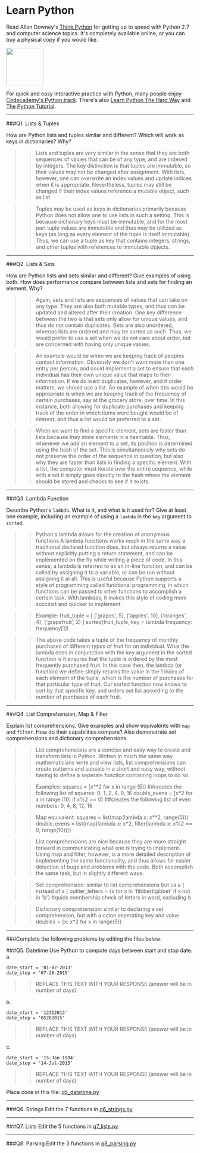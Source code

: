 # Learn Python

Read Allen Downey's [Think Python](http://www.greenteapress.com/thinkpython/) for getting up to speed with Python 2.7 and computer science topics. It's completely available online, or you can buy a physical copy if you would like.

<a href="http://www.greenteapress.com/thinkpython/"><img src="img/think_python.png" style="width: 100px;" target="_blank"></a>

For quick and easy interactive practice with Python, many people enjoy [Codecademy's Python track](http://www.codecademy.com/en/tracks/python). There's also [Learn Python The Hard Way](http://learnpythonthehardway.org/book/) and [The Python Tutorial](https://docs.python.org/2/tutorial/).

---

###Q1. Lists &amp; Tuples

How are Python lists and tuples similar and different? Which will work as keys in dictionaries? Why?

>> Lists and tuples are very similar in the sense that they are both sequences of values that can be of any type, and are indexed by integers. The key distinction is that tuples are immutable, so their values may not be changed after assignment. With lists, however, one can overwrite an index values and update indices when it is appropriate. Nevertheless, tuples may still be changed if their index values reference a mutable object, such as list.

>> Tuples may be used as keys in dictionaries primarily because Python does not allow one to use lists in such a setting. This is because dictionary keys must be immutable, and for the most part tuple values are immutable and thus may be utilized as keys (as long as every element of the tuple is itself immutable). Thus, we can use a tuple as key that contains integers, strings, and other tuples with references to immutable objects.

---

###Q2. Lists &amp; Sets

How are Python lists and sets similar and different? Give examples of using both. How does performance compare between lists and sets for finding an element. Why?

>> Again, sets and lists are sequences of values that can take on any type. They are also both mutable types, and thus can be updated and altered after their creation. One key difference between the two is that sets only allow for unique values, and thus do not contain duplicates. Sets are also unordered, whereas lists are ordered and may be sorted as such. Thus, we would prefer to use a set when we do not care about order, but are concerned with having only unique values. 

>> An example would be when we are keeping track of peoples contact information. Obviously we don't want more than one entry per person, and could implement a set to ensure that each individual has their own unique value that maps to their information. If we do want duplicates, however, and if order matters, we should use a list. An example of when this would be appropriate is when we are keeping track of the frequency of certain purchases, say at the grocery store, over time. In this instance, both allowing for duplicate purchases and keeping track of the order in which items were bought would be of interest, and thus a list would be preferred to a set. 

>> When we want to find a specific element, sets are faster than lists because they store elements in a hashtable. Thus, whenever we add an element to a set, its position is determined using the hash of the set. This is simultaneously why sets do not preserve the order of the sequence in question, but also why they are faster than lists in finding a specific element. With a list, the computer must iterate over the entire sequence, while with a set it simply goes directly to the hash where the element should be stored and checks to see if it exists.

---

###Q3. Lambda Function

Describe Python's `lambda`. What is it, and what is it used for? Give at least one example, including an example of using a `lambda` in the `key` argument to `sorted`.

>> Python's lambda allows for the creation of anonymous functions A lambda functions works much in the same way a traditional declared function does, but always returns a value without explicitly putting a return statement, and can be implemented on the fly while writing a piece of code. In this sense, a lambda is referred to as an in-line function, and can be called by assigning it to a variable, or can be run without assigning it at all. This is useful because Python supports a style of programming called functional programming, in which functions can be passed to other functions to accomplish a certain task. With lambdas, it makes this style of coding more succinct and quicker to implement.

>> Example:
fruit_tuple = [ ('grapes', 5), ('apples', 10), ('oranges', 4), ('grapefruit', 2) ]
sorted(fruit_tuple, key = lambda frequency: frequency[1])

>> The above code takes a tuple of the frequency of monthly purchases of different types of fruit for an individual. What the lambda does in conjunction with the key argument in the sorted function is it ensures that the tuple is ordered by the most frequently purchased fruit. In this case then, the lambda (or function) we define simply returns the value in the 1 index of each element of the tuple, which is the number of purchases for that particular type of fruit. Our sorted function now knows to sort by that specific key, and orders out list according to the number of purchases of each fruit.

---

###Q4. List Comprehension, Map &amp; Filter

Explain list comprehensions. Give examples and show equivalents with `map` and `filter`. How do their capabilities compare? Also demonstrate set comprehensions and dictionary comprehensions.

>> List comprehensions are a concise and easy way to create and transform lists in Python. Written in much the same way mathematicians write and view lists, list comprehensions can create patterns and subsets in a short and easy way, without having to define a seperate function containing loops to do so.

>> Examples:
squares = [x**2 for x in range (5)] ##creates the following list of squares: 0, 1, 2, 4, 9, 16
double_evens = [x*2 for x in range (10) if x%2 == 0] ##creates the following list of even numbers: 0, 4, 8, 12, 16

>> Map equivalent:
squares = list(map(lambda x: x**2, range(5)))
double_evens = list(map(lambda x: x*2, filter(lambda x: x%2 == 0, range(10))))

>> List comprehensions are nice because they are more straight forward in communicating what one is trying to implement. Using map and filter, however, is a more detailed description of implementing the same functionality, and thus allows for easier detection of bugs and problems with the code. Both accomplish the same task, but in slightly different ways.

>> Set comprehension: similar to list comprehensions but us a { instead of a [
outlier_letters = {x for x in 'flibbertigibbet' if x not in 'b'} #quick membership check of letters in word, excluding b

>> Dictionary comprehension: similar to declaring a set comprehension, but with a colon seperating key and value
doubles = {x: x*2 for x in range(5)}

---

###Complete the following problems by editing the files below:

###Q5. Datetime
Use Python to compute days between start and stop date.   
a.  

```
date_start = '01-02-2013'    
date_stop = '07-28-2015'
```

>> REPLACE THIS TEXT WITH YOUR RESPONSE (answer will be in number of days)

b.  
```
date_start = '12312013'  
date_stop = '05282015'  
```

>> REPLACE THIS TEXT WITH YOUR RESPONSE (answer will be in number of days)

c.  
```
date_start = '15-Jan-1994'      
date_stop = '14-Jul-2015'  
```

>> REPLACE THIS TEXT WITH YOUR RESPONSE  (answer will be in number of days)

Place code in this file: [q5_datetime.py](python/q5_datetime.py)

---

###Q6. Strings
Edit the 7 functions in [q6_strings.py](python/q6_strings.py)

---

###Q7. Lists
Edit the 5 functions in [q7_lists.py](python/q7_lists.py)

---

###Q8. Parsing
Edit the 3 functions in [q8_parsing.py](python/q8_parsing.py)





